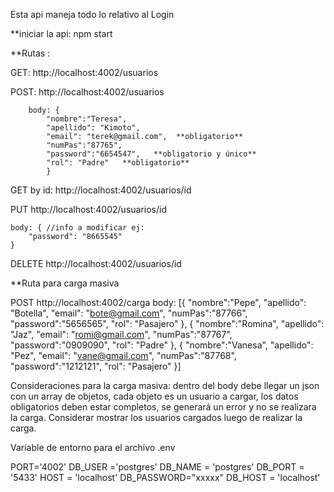 Esta api maneja todo lo relativo al Login

**iniciar la api: npm start


**Rutas :


GET: http://localhost:4002/usuarios 


POST: http://localhost:4002/usuarios 


        body: {
            "nombre":"Teresa",
            "apellido": "Kimoto",
            "email": "terek@gmail.com",  **obligatorio**
            "numPas":"87765",
            "password":"6654547",   **obligatorio y único**
            "rol": "Padre"   **obligatorio**
            }


GET by id: http://localhost:4002/usuarios/id


PUT http://localhost:4002/usuarios/id


    body: { //info a modificar ej:
        "password": "8665545"
    }

    
DELETE http://localhost:4002/usuarios/id

**Ruta para carga masiva

POST http://localhost:4002/carga
body: [{
  "nombre":"Pepe",
  "apellido": "Botella",
  "email": "bote@gmail.com",
  "numPas":"87766",
  "password":"5656565",
  "rol": "Pasajero"
}, {
  "nombre":"Romina",
  "apellido": "Jaz",
  "email": "romi@gmail.com",
  "numPas":"87767",
  "password":"0909090",
  "rol": "Padre"
}, {
  "nombre":"Vanesa",
  "apellido": "Pez",
  "email": "vane@gmail.com",
  "numPas":"87768",
  "password":"1212121",
  "rol": "Pasajero"
}]


Consideraciones para la carga masiva: dentro del body debe llegar un json con un array de objetos, cada objeto es un usuario a cargar, los datos obligatorios deben estar completos, se generará un error y no se realizara la carga. Considerar mostrar los usuarios cargados luego de realizar la carga. 


Variable de entorno para el archivo .env


PORT='4002'
DB_USER ='postgres'
DB_NAME = 'postgres'
DB_PORT = '5433'
HOST = 'localhost'
DB_PASSWORD="xxxxx"
DB_HOST = 'localhost'
